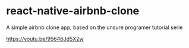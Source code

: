 # react-native-airbnb-clone

A simple airbnb clone app, based on the unsure programer tutorial serie

https://youtu.be/95646Jd5X2w
